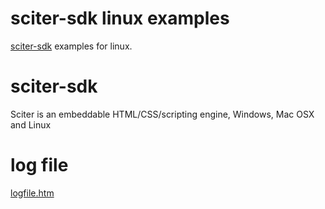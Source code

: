 # sciter-sdk linux examples
[sciter-sdk](https://rawgit.com/c-smile/sciter-sdk) examples for linux.

# sciter-sdk
Sciter is an embeddable HTML/CSS/scripting engine, Windows, Mac OSX and Linux

# log file
[logfile.htm](https://rawgit.com/c-smile/sciter-sdk/master/logfile.htm)
